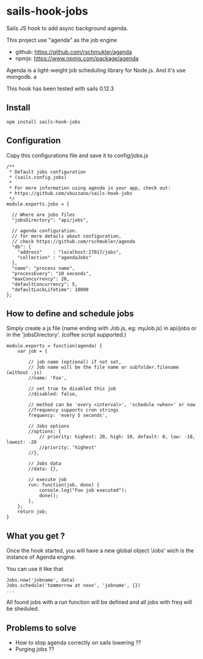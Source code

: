 # sails-hook-jobs

Sails JS hook to add async background agenda.

This project use "agenda" as the job engine
 - github: https://github.com/rschmukler/agenda
 - npmjs: https://www.npmjs.com/package/agenda

Agenda is a light-weight job scheduling library for Node.js. And it's use mongodb.
a

This hook has been tested with sails 0.12.3

## Install

    npm install sails-hook-jobs

## Configuration

Copy this configurations file and save it to config/jobs.js

    /**
     * Default jobs configuration
     * (sails.config.jobs)
     *
     * For more information using agenda in your app, check out:
     * https://github.com/vbuzzano/sails-hook-jobs
     */
    module.exports.jobs = {

      // Where are jobs files
      "jobsDirectory": "api/jobs",

      // agenda configuration.
      // for more details about configuration,
      // check https://github.com/rschmukler/agenda
      "db": {
        "address"    : "localhost:27017/jobs",
        "collection" : "agendaJobs"
      },
      "name": "process name",
      "processEvery": "10 seconds",
      "maxConcurrency": 20,
      "defaultConcurrency": 5,
      "defaultLockLifetime": 10000
    };

## How to define and schedule jobs

Simply create a js file (name ending with Job.js, eg: myJob.js) in api/jobs or in the 'jobsDirectory'.
(coffee script supported.)

    module.exports = function(agenda) {
        var job = {

            // job name (optional) if not set,
            // Job name will be the file name or subfolder.filename (without .js)
            //name: 'Foo',

            // set true to disabled this job
            //disabled: false,

            // method can be 'every <interval>', 'schedule <when>' or now
            //frequency supports cron strings
            frequency: 'every 5 seconds',

            // Jobs options
            //options: {
                // priority: highest: 20, high: 10, default: 0, low: -10, lowest: -20
                //priority: 'highest'
            //},

            // Jobs data
            //data: {},

            // execute job
            run: function(job, done) {
                console.log("Foo job executed");
                done();
            },
        };
        return job;
    }


## What you get ?
Once the hook started, you will have a new global object 'Jobs' wich is the instance of Agenda engine.

You can use it like that

    Jobs.now('jobname', data)
    Jobs.schedule('tommorrow at noon', 'jobname', {})
    ...

All found jobs with a run function will be defined and all jobs with freq will be sheduled.

## Problems to solve

- How to stop agenda correctly on sails lowering ??
- Purging jobs ??

